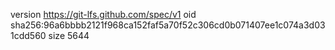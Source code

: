 version https://git-lfs.github.com/spec/v1
oid sha256:96a6bbbb2121f968ca152faf5a70f52c306cd0b071407ee1c074a3d031cdd560
size 5644
